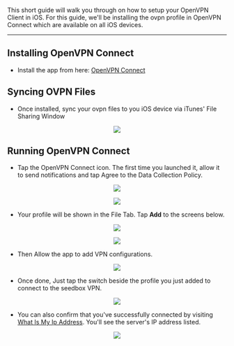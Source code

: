 This short guide will walk you through on how to setup your OpenVPN Client in iOS. For this guide, we'll be installing the ovpn profile in OpenVPN Connect which are available on all iOS devices.

***

## Installing OpenVPN Connect

* Install the app from here: [OpenVPN Connect](https://apps.apple.com/us/app/openvpn-connect/id590379981)

## Syncing OVPN Files

* Once installed, sync your ovpn files to you iOS device via iTunes' File Sharing Window

<p align="center"><img src="https://docs.usbx.me/uploads/images/gallery/2020-05/image-1590776930146.png"></p>

## Running OpenVPN Connect

* Tap the OpenVPN Connect icon. The first time you launched it, allow it to send notifications and tap Agree to the Data Collection Policy.

<p align="center"><img src="https://docs.usbx.me/uploads/images/gallery/2020-05/image-1590777052326.png"></p>

<p align="center"><img src="https://docs.usbx.me/uploads/images/gallery/2020-05/image-1590777125091.png"></p>

* Your profile will be shown in the File Tab. Tap **Add** to the screens below.

<p align="center"><img src="https://docs.usbx.me/uploads/images/gallery/2020-05/image-1590777149482.png"></p>

<p align="center"><img src="https://docs.usbx.me/uploads/images/gallery/2020-05/image-1590777212670.png"></p>

* Then Allow the app to add VPN configurations.

<p align="center"><img src="https://docs.usbx.me/uploads/images/gallery/2020-05/image-1590777352945.png"></p>

* Once done, Just tap the switch beside the profile you just added to connect to the seedbox VPN.

<p align="center"><img src="https://docs.usbx.me/uploads/images/gallery/2020-05/image-1590777473914.png"></p>

* You can also confirm that you've successfully connected by visiting [What Is My Ip Address](https://whatismyipaddress.com/). You'll see the server's IP address listed.

<p align="center"><img src="https://docs.usbx.me/uploads/images/gallery/2020-05/image-1590686968356.png"></p>